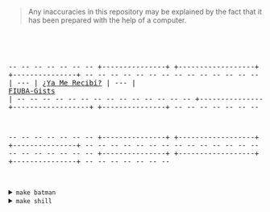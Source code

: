 > Any inaccuracies in this repository may be explained by the fact that it has been prepared with the help of a computer.

<div class="highlight highlight-zsh">
<pre>
<br>

-- -- -- -- -- -- --    +---------------+     +------------------+     +---------------+    -- -- -- -- -- -- --
-- -- -- -- -- -- --    |  [FIUBA-Repos]  | --- |  [¿Ya Me Recibí?]  | --- |  [FIUBA-Gists]  |    -- -- -- -- -- -- --
-- -- -- -- -- -- --    +---------------+     +------------------+     +---------------+    -- -- -- -- -- -- --


-- -- -- -- -- -- --    +---------------+     +------------------+     +---------------+    -- -- -- -- -- -- --
-- -- -- -- -- -- --    |      [CV]       | --- |     [Portfolio]    | --- |     [Gists]     |    -- -- -- -- -- -- --
-- -- -- -- -- -- --    +---------------+     +------------------+     +---------------+    -- -- -- -- -- -- --


</pre>
</div>

<details>
<summary><code>make batman</code></summary>

<center>
<a href="http://fdelmazo.github.io/">
<img src="https://github.com/fdelmazo/fdelmazo/raw/master/batman.gif" />
</a>
</center>
</details>

<!--
https://dot-to-ascii.ggerganov.com/

digraph {
    rankdir = LR;
    
	"[CV]" -- "[Portfolio]" -- "[Gists]"
    
   
    "[FIUBA-Repos]" -- "[¿Ya Me Recibí?]" -- "[FIUBA-Gists]" 
}
-->


<details>
<summary><code>make shill</code></summary>
<br>
    
[![Invitame un café en cafecito.app](https://cdn.cafecito.app/imgs/buttons/button_3.svg)](https://cafecito.app/fdelmazo)
</details>

[FIUBA-Repos]: https://github.com/FdelMazo?tab=repositories&q=fiuba
[FIUBA-Gists]: https://gist.github.com/search?q=user%3Afdelmazo+%23fiuba
[Portfolio]: https://fede.dm/
[CV]: https://fede.dm/CV
[¿Ya Me Recibí?]: https://fede.dm/yamerecibi
[Gists]: https://gist.github.com/FdelMazo

